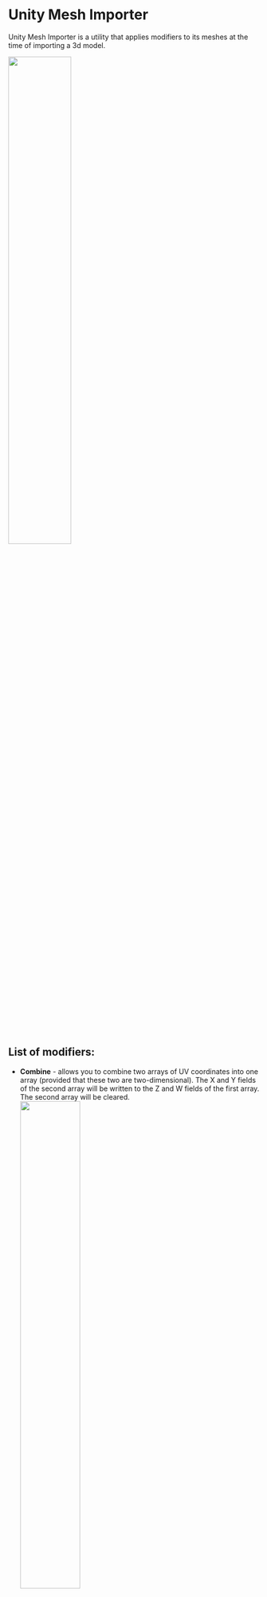 # Unity Mesh Importer

Unity Mesh Importer is a utility that applies modifiers to its meshes at the time of importing a 3d model.

<img src="/../pics/pics/All.png" width="50%" height="50%">

List of modifiers:
------------------
* <b>Combine</b> - allows you to combine two arrays of UV coordinates into one array (provided that these two are two-dimensional). The X and Y fields of the second array will be written to the Z and W fields of the first array. The second array will be cleared. <br> <img src="/../pics/pics/Combine.png" width="50%" height="50%">

* Manual - allows you to write a specific value to any mesh array. This will allow it to be used, for example, as an origin point. <br> <img src="/../pics/pics/Manual.png" width="50%" height="50%">

* Mesh - allows you to transfer data from an external mesh to this mesh. For example, you can replace the Tangent array of this mesh with the Normal array of another mesh. <br> <img src="/../pics/pics/Mesh.png" width="50%" height="50%">

* Bounds - allows you to set the position and size of the [bounds](https://docs.unity3d.com/ScriptReference/Mesh-bounds.html) of this mesh. Useful in case you are animating a mesh and it goes beyond the original boundaries, which can lead to the camera clipping the render. <br> <img src="/../pics/pics/Bounds.png" width="50%" height="50%">

How to use:
-----------
To apply import modifiers to a mesh, it is necessary to select not the model object in the project, but the mesh itself inside it. This utility overrides the default Mesh Inspector behavior.

Notes:
------
This utility stores import settings in the [meta file](https://docs.unity3d.com/2018.4/Documentation/Manual/BehindtheScenes.html). If there are any errors, then remove the line [userData: ...](https://docs.unity3d.com/ScriptReference/AssetImporter-userData.html) from the [meta" file](https://docs.unity3d.com/2018.4/Documentation/Manual/BehindtheScenes.html).

